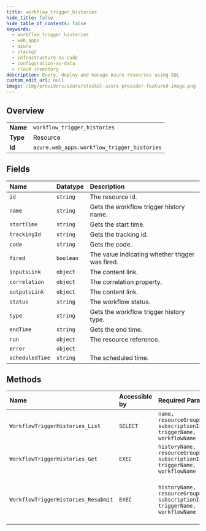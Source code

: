 ```yaml
---
title: workflow_trigger_histories
hide_title: false
hide_table_of_contents: false
keywords:
  - workflow_trigger_histories
  - web_apps
  - azure    
  - stackql
  - infrastructure-as-code
  - configuration-as-data
  - cloud inventory
description: Query, deploy and manage Azure resources using SQL
custom_edit_url: null
image: /img/providers/azure/stackql-azure-provider-featured-image.png
---
```

  
    

## Overview
<table><tbody>
<tr><td><b>Name</b></td><td><code>workflow_trigger_histories</code></td></tr>
<tr><td><b>Type</b></td><td>Resource</td></tr>
<tr><td><b>Id</b></td><td><code>azure.web_apps.workflow_trigger_histories</code></td></tr>
</tbody></table>

## Fields
| Name | Datatype | Description |
|:-----|:---------|:------------|
| `id` | `string` | The resource id. |
| `name` | `string` | Gets the workflow trigger history name. |
| `startTime` | `string` | Gets the start time. |
| `trackingId` | `string` | Gets the tracking id. |
| `code` | `string` | Gets the code. |
| `fired` | `boolean` | The value indicating whether trigger was fired. |
| `inputsLink` | `object` | The content link. |
| `correlation` | `object` | The correlation property. |
| `outputsLink` | `object` | The content link. |
| `status` | `string` | The workflow status. |
| `type` | `string` | Gets the workflow trigger history type. |
| `endTime` | `string` | Gets the end time. |
| `run` | `object` | The resource reference. |
| `error` | `object` |  |
| `scheduledTime` | `string` | The scheduled time. |
## Methods
| Name | Accessible by | Required Params | Description |
|:-----|:--------------|:----------------|:------------|
| `WorkflowTriggerHistories_List` | `SELECT` | `name, resourceGroupName, subscriptionId, triggerName, workflowName` | Gets a list of workflow trigger histories. |
| `WorkflowTriggerHistories_Get` | `EXEC` | `historyName, name, resourceGroupName, subscriptionId, triggerName, workflowName` | Gets a workflow trigger history. |
| `WorkflowTriggerHistories_Resubmit` | `EXEC` | `historyName, name, resourceGroupName, subscriptionId, triggerName, workflowName` | Resubmits a workflow run based on the trigger history. |
